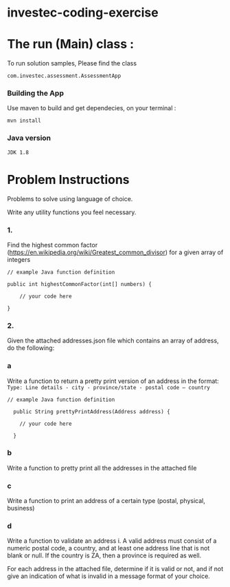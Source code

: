 # investec-coding-exercise

# The run (Main) class :
To run solution samples, Please find the class
```
com.investec.assessment.AssessmentApp
```

### Building the App
Use maven to build and get dependecies, on your terminal : 

```
mvn install
```
### Java version
```
JDK 1.8
```

# Problem Instructions
Problems to solve using language of choice.

Write any utility functions you feel necessary.

 ### 1.

Find the highest common factor (https://en.wikipedia.org/wiki/Greatest_common_divisor) for a given array of integers
```
// example Java function definition
```
```
public int highestCommonFactor(int[] numbers) {

    // your code here

}
```

### 2.
Given the attached addresses.json file which contains an array of address, do the following:
### a
Write a function to return a pretty print version of an address in the format: ``` Type: Line details - city - province/state - postal code – country ```
```
// example Java function definition
```
```
  public String prettyPrintAddress(Address address) {

    // your code here

  }
```
### b
Write a function to pretty print all the addresses in the attached file
### c
Write a function to print an address of a certain type (postal, physical, business)

### d
Write a function to validate an address
 i.    A valid address must consist of a numeric postal code, a country, and at least one address line that is not blank or null. If the country is ZA, then a province is required as well.

For each address in the attached file, determine if it is valid or not, and if not give an indication of what is invalid in a message format of your choice.
